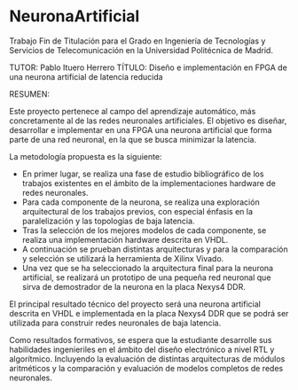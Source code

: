 # NeuronaArtificial

Trabajo Fin de Titulación para el Grado en Ingeniería de Tecnologías y Servicios de Telecomunicación en la Universidad Politécnica de Madrid.

TUTOR: Pablo Ituero Herrero
TÍTULO: Diseño e implementación en FPGA de una neurona artificial de latencia reducida

RESUMEN:

Este proyecto pertenece al campo del aprendizaje automático, más concretamente al de las redes neuronales artificiales. El objetivo es diseñar, desarrollar e implementar en una FPGA una neurona artificial que forma parte de una red neuronal, en la que se busca minimizar la latencia.

La metodología propuesta es la siguiente:
- En primer lugar, se realiza una fase de estudio bibliográfico de los trabajos existentes en el ámbito de la implementaciones hardware de redes neuronales.
- Para cada componente de la neurona, se realiza una exploración arquitectural de los trabajos previos, con especial énfasis en la paralelización y las topologías de baja latencia.
- Tras la selección de los mejores modelos de cada componente, se realiza una implementación hardware descrita en VHDL.
- A continuación se prueban distintas arquitecturas y para la comparación y selección se utilizará la herramienta de Xilinx Vivado.
- Una vez que se ha seleccionado la arquitectura final para la neurona artificial, se realizará un prototipo de una pequeña red neuronal que sirva de demostrador de la neurona en la placa Nexys4 DDR.

El principal resultado técnico del proyecto será una neurona artificial descrita en VHDL e implementada en la placa Nexys4 DDR que se podrá ser utilizada para construir redes neuronales de baja latencia.

Como resultados formativos, se espera que la estudiante desarrolle sus habilidades ingenieriles en el ámbito del diseño electrónico a nivel RTL y algorítmico. Incluyendo la evaluación de distintas arquitecturas de módulos aritméticos y la comparación y evaluación de modelos completos de redes neuronales. 
